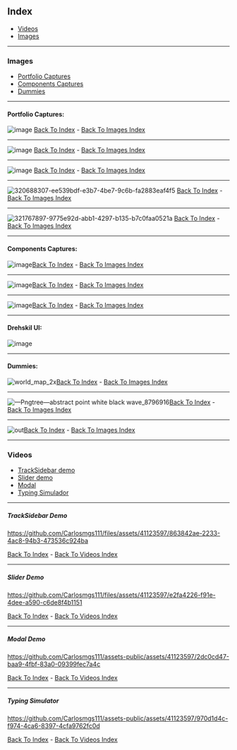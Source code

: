 ## Index
 - [Videos](#videos)
 - [Images](#images)
****
### Images
  - [Portfolio Captures](#portfolio-captures)
  - [Components Captures](#components-captures)
  - [Dummies](#dummies)
****
#### Portfolio Captures:
![image](https://github.com/Carlosmgs111/app.portfolio/assets/41123597/006649b1-870b-449e-9d7d-becb28cfa36c) [Back To Index](#index) - [Back To Images Index](#images)
****
![image](https://github.com/Carlosmgs111/app.portfolio/assets/41123597/20e91e4d-ab21-48eb-adfd-2660bfc11a87) [Back To Index](#index) - [Back To Images Index](#images)
****
![image](https://github.com/Carlosmgs111/app.portfolio/assets/41123597/3f25571d-2a8b-42dd-98e8-7b9b37039809) [Back To Index](#index) - [Back To Images Index](#images)
****
![320688307-ee539bdf-e3b7-4be7-9c6b-fa2883eaf4f5](https://github.com/Carlosmgs111/files/assets/41123597/45707796-f80d-406e-ae98-841a26577204) [Back To Index](#index) - [Back To Images Index](#images)
****
![321767897-9775e92d-abb1-4297-b135-b7c0faa0521a](https://github.com/Carlosmgs111/files/assets/41123597/e6c342b5-668d-46e9-bcde-9deaf5fa48eb) [Back To Index](#index) - [Back To Images Index](#images)
****
#### Components Captures:
![image](https://github.com/Carlosmgs111/app.portfolio/assets/41123597/fd8b0dd8-0a9a-432f-8abf-73cf8de1dc56)[Back To Index](#index) - [Back To Images Index](#images)
****
![image](https://github.com/Carlosmgs111/files/assets/41123597/74c0f2b9-7d68-40ce-a25e-06c0b7c3b709)[Back To Index](#index) - [Back To Images Index](#images)
****
![image](https://github.com/Carlosmgs111/files/assets/41123597/703728ef-11c8-40cc-aba0-5744493533aa)[Back To Index](#index) - [Back To Images Index](#images)
****
#### Drehskil UI:
![image](https://github.com/Carlosmgs111/assets-public/assets/41123597/45ab11ee-d790-4738-be7d-d3753ce93f1f)
****
#### Dummies:
![world_map_2x](https://github.com/Carlosmgs111/files/assets/41123597/2b8128a5-bb4a-40e7-8219-558f7fe60f7b)[Back To Index](#index) - [Back To Images Index](#images)
****
![—Pngtree—abstract point white black wave_8796916](https://github.com/Carlosmgs111/files/assets/41123597/02a60bca-b866-4315-b9a7-1c7602bae512)[Back To Index](#index) - [Back To Images Index](#images)
****
![out](https://github.com/Carlosmgs111/files/assets/41123597/36d6b093-91ce-43f2-97b1-a0a37201d89c)[Back To Index](#index) - [Back To Images Index](#images)

****

### Videos
  - [TrackSidebar demo](#tracksidebar-demo)
  - [Slider demo](#slider-demo)
  - [Modal](#modal)
  - [Typing Simulador](#typing-simulator)
****
##### TrackSidebar Demo
https://github.com/Carlosmgs111/files/assets/41123597/863842ae-2233-4ac8-94b3-473536c924ba  

[Back To Index](#index) - [Back To Videos Index](#videos)

****

##### Slider Demo
https://github.com/Carlosmgs111/files/assets/41123597/e2fa4226-f91e-4dee-a590-c6de8f4b1151  

[Back To Index](#index) - [Back To Videos Index](#videos)

*****

##### Modal Demo
https://github.com/Carlosmgs111/assets-public/assets/41123597/2dc0cd47-baa9-4fbf-83a0-09399fec7a4c

[Back To Index](#index) - [Back To Videos Index](#videos)

*****

##### Typing Simulator
https://github.com/Carlosmgs111/assets-public/assets/41123597/970d1d4c-f974-4ca6-8397-4cfa9762fc0d

[Back To Index](#index) - [Back To Videos Index](#videos)
